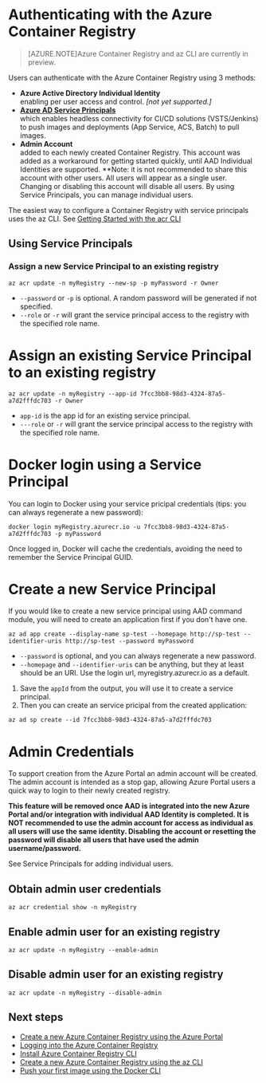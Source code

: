 <properties
   pageTitle="Container registries with the CLI | Microsoft Azure"
   description="Get started using the Azure Container Registry with the az CLI..."
   services="container-registry"
   documentationCenter=""
   authors="stevelas"
   manager="balans"
   editor="dlepow"
   tags=""
   keywords=""/>

<tags
   ms.service="container-registry"
   ms.devlang="na"
   ms.topic="get-started-article"
   ms.tgt_pltfrm="na"
   ms.workload="na"
   ms.date="10/07/2016"
   ms.author="stevelas"/>

# Authenticating with the Azure Container Registry


>[AZURE.NOTE]Azure Container Registry and az CLI are currently in preview.


Users can authenticate with the Azure Container Registry using 3 methods:

* **Azure Active Directory Individual Identity** </br>
enabling per user access and control. *[not yet supported.]*
* **[Azure AD Service Principals](https://azure.microsoft.com/documentation/articles/active-directory-application-objects/)** </br> 
which enables headless connectivity for CI/CD solutions (VSTS/Jenkins) to push images and deployments (App Service, ACS, Batch) to pull images.  
* **Admin Account**</br>
added to each newly created Container Registry. This account was added as a workaround for getting started quickly, until AAD Individual Identities are supported. **Note: it is not recommended to share this account with other users. All users will appear as a single user. Changing or disabling this account will disable all users. By using Service Principals, you can manage individual users.    

The easiest way to configure a Container Registry with service principals uses the az CLI. See [Getting Started with the acr CLI](./container-registry-get-started-azure-cli.md)

## Using Service Principals 

### Assign a new Service Principal to an existing registry

```
az acr update -n myRegistry --new-sp -p myPassword -r Owner
```

* `--password` or `-p` is optional. A random password will be generated if not specified.<br>
* `--role` or `-r` will grant the service principal access to the registry with the specified role name.

# Assign an existing Service Principal to an existing registry

```
az acr update -n myRegistry --app-id 7fcc3bb8-98d3-4324-87a5-a7d2fffdc703 -r Owner
```

* `app-id` is the app id for an existing service principal.<br>
* `---role` or `-r` will grant the service principal access to the registry with the specified role name.

# Docker login using a Service Principal

You can login to Docker using your service pricipal credentials (tips: you can always regenerate a new password):
```
docker login myRegistry.azurecr.io -u 7fcc3bb8-98d3-4324-87a5-a7d2fffdc703 -p myPassword
```

Once logged in, Docker will cache the credentials, avoiding the need to remember the Service Principal GUID.

# Create a new Service Principal

If you would like to create a new service principal using AAD command module, you will need to create an application first if you don't have one. 

```
az ad app create --display-name sp-test --homepage http://sp-test --identifier-uris http://sp-test --password myPassword
```

* `--password` is optional, and you can always regenerate a new password.<br>
* `--homepage` and `--identifier-uris` can be anything, but they at least should be an URI. Use the login url, myregistry.azurecr.io as a default.

1. Save the `appId` from the output, you will use it to create a service principal.
2. Then you can create an service pricipal from the created application:

```
az ad sp create --id 7fcc3bb8-98d3-4324-87a5-a7d2fffdc703
```


# Admin Credentials
To support creation from the Azure Portal an admin account will be created. The admin account is intended as a stop gap, allowing Azure Portal users a quick way to login to their newly created registry. 
 
**This feature will be removed once AAD is integrated into the new Azure Portal and/or integration with individual AAD Identity is completed. It is NOT recommended to use the admin account for access as individual as all users will use the same identity. Disabling the account or resetting the password will disable all users that have used the admin username/password.** 

See Service Principals for adding individual users. 

## Obtain admin user credentials

```
az acr credential show -n myRegistry
```

## Enable admin user for an existing registry

```
az acr update -n myRegistry --enable-admin
```

## Disable admin user for an existing registry

```
az acr update -n myRegistry --disable-admin
```

## Next steps

* [Create a new Azure Container Registry using the Azure Portal ](./container-registry-get-started-portal.md)
* [Logging into the Azure Container Registry](container-registry-authentication.md) 
* [Install Azure Container Registry CLI ](./container-registry-get-started-azure-cli-install.md)
* [Create a new Azure Container Registry using the az CLI](./container-registry-get-started-docker-cli.md)
* [Push your first image using the Docker CLI](./container-registry-get-started-docker-cli.md)
